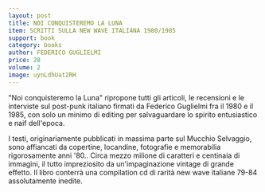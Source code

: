 ```yaml
---
layout: post
title: NOI CONQUISTEREMO LA LUNA
item: SCRITTI SULLA NEW WAVE ITALIANA 1980/1985
support: book
category: books
author: FEDERICO GUGLIELMI
price: 28
volume: 2
image: uynLdhUat2RH
---
```


"Noi conquisteremo la Luna" ripropone tutti gli articoli, le recensioni e le interviste sul post-punk italiano firmati da Federico Guglielmi fra il 1980 e il 1985, con solo un minimo di editing per salvaguardare lo spirito entusiastico e naif dell'epoca.

I testi, originariamente pubblicati in massima parte sul Mucchio Selvaggio, sono affiancati da copertine, locandine, fotografie e memorabilia rigorosamente anni '80.. Circa mezzo milione di caratteri e centinaia di immagini, il tutto impreziosito da un'impaginazione vintage di grande effetto. Il libro conterrà una compilation cd di rarità new wave italiane 79-84 assolutamente inedite.